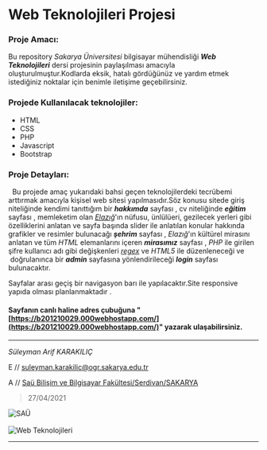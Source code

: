 # Web Teknolojileri Projesi
### Proje Amacı:
Bu repository _Sakarya Üniversitesi_ bilgisayar mühendisliği ***Web Teknolojileri*** dersi projesinin paylaşılması amacıyla oluşturulmuştur.Kodlarda eksik, hatalı gördüğünüz ve yardım etmek istediğiniz noktalar için benimle iletişime geçebilirsiniz.

### Projede Kullanılacak teknolojiler:
+ HTML
+ CSS
+ PHP
+ Javascript
+ Bootstrap

### Proje Detayları:
  Bu projede amaç yukarıdaki bahsi geçen teknolojilerdeki tecrübemi arttırmak amacıyla kişisel web sitesi yapılmasıdır.Söz konusu sitede giriş niteliğinde kendimi tanıttığım bir ***hakkımda*** sayfası , cv niteliğinde ***eğitim*** sayfası , memleketim olan _[Elazığ](https://www.elazig.bel.tr)_'ın nüfusu, ünlülüeri, gezilecek yerleri gibi özelliklerini anlatan ve sayfa başında slider ile anlatılan konular hakkında grafikler ve resimler bulunacağı ***şehrim*** sayfası , _Elazığ_'ın kültürel mirasını anlatan ve tüm _HTML_ elemanlarını içeren ***mirasımız*** sayfası , _PHP_ ile girilen şifre kullanıcı adı gibi değişkenleri _[regex](https://tr.wikipedia.org/wiki/D%C3%BCzenli_ifade)_ ve _HTML5_ ile düzenleneceği ve  doğrulanınca bir ***admin*** sayfasına yönlendirileceği ***login*** sayfası bulunacaktır.

Sayfalar arası geçiş bir navigasyon barı ile yapılacaktır.Site responsive yapıda olması planlanmaktadır .

#### Sayfanın canlı haline adres çubuğuna "[https://b201210029.000webhostapp.com/](https://b201210029.000webhostapp.com/)" yazarak ulaşabilirsiniz.


***
_Süleyman Arif KARAKILIÇ_

E // <suleyman.karakilic@ogr.sakarya.edu.tr>

A // [Saü Bilişim ve Bilgisayar Fakültesi/Serdivan/SAKARYA](https://goo.gl/maps/9vEdj7QYgKpruSus7 "Okul")

>27/04/2021

![SAÜ](https://upload.wikimedia.org/wikipedia/tr/d/de/Sakarya_%C3%9Cniversitesi_Logosu.png)
<br>
<br>
![Web Teknolojileri](https://www.ogrenio.com/wp-content/uploads/2017/11/en-iyi-kodlama-programlari.jpg) 

***

